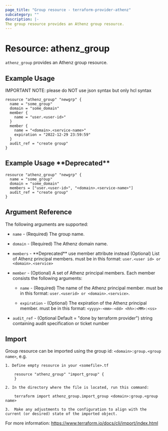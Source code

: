 ```yaml
---
page_title: "Group resource - terraform-provider-athenz"
subcategory: ""
description: |-
The group resource provides an Athenz group resource.
---
```


# Resource: athenz_group

`athenz_group` provides an Athenz group resource.

## Example Usage

IMPORTANT NOTE: please do NOT use json syntax but only hcl syntax

```hcl
resource "athenz_group" "newgrp" {
  name = "some_group"
  domain = "some_domain"
  member {
    name = "user.<user-id>"
  }
  member {
    name = "<domain>.<service-name>"
    expiration = "2022-12-29 23:59:59"
  }
  audit_ref = "create group"
}
```

## Example Usage \*\*Deprecated**

```hcl
resource "athenz_group" "newgrp" {
  name = "some_group"
  domain = "some_domain"
  members = ["user.<user-id>", "<domain>.<service-name>"]
  audit_ref = "create group"
}
```

## Argument Reference

The following arguments are supported:

- `name` - (Required) The group name.


- `domain` - (Required) The Athenz domain name.


- `members` - \*\*Deprecated** use member attribute instead (Optional) List of Athenz principal members. must be in this format: `user.<user id> or <domain>.<service>`


- `member` - (Optional) A set of Athenz principal members. Each member consists the following arguments:

    - `name` - (Required) The name of the Athenz principal member. must be in this format: `user.<userid> or <domain>.<service>`.

    - `expiration` - (Optional) The expiration of the Athenz principal member. must be in this format: `<yyyy>-<mm>-<dd> <hh>:<MM>:<ss>`


- `audit_ref` - (Optional Default = "done by terraform provider")  string containing audit specification or ticket number


## Import
Group resource can be imported using the group id: `<domain>:group.<group name>`, e.g.

```hcl
1. Define empty resource in your <somefile>.tf

    resource "athenz_group" "import_group" {
    }

2. In the directory where the file is located, run this command:
        
    terraform import athenz_group.import_group <domain>:group.<group name> 

3.  Make any adjustments to the configuration to align with the current (or desired) state of the imported object.
```
For more information: https://www.terraform.io/docs/cli/import/index.html